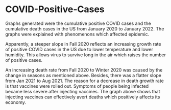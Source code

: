 # COVID-Positive-Cases

Graphs generated were the cumulative positive COVID cases and the cumulative death cases in the US from January 2020 to January 2022. 
The graphs were explained with phenomenons which affected epidemic. 

Apparently, a steeper slope in Fall 2020 reflects an increasing growth rate of positive COVID cases in the US due to lower temperature and lower humidity. This allows virus to survive long in the air which raises the number of positive cases. 

An increasing death rate from Fall 2020 to Winter 2020 was caused by the change in seasons as mentioned above. Besides, there was a flatter slope from Jan 2021 to Aug 2021. The reason for a decrease in death growth rate is that vaccines were rolled out. Symptoms of people being infected became less severe after injecting vaccines. The graph above shows that injecting vaccines can effectively avert deaths which positively affects its economy. 

